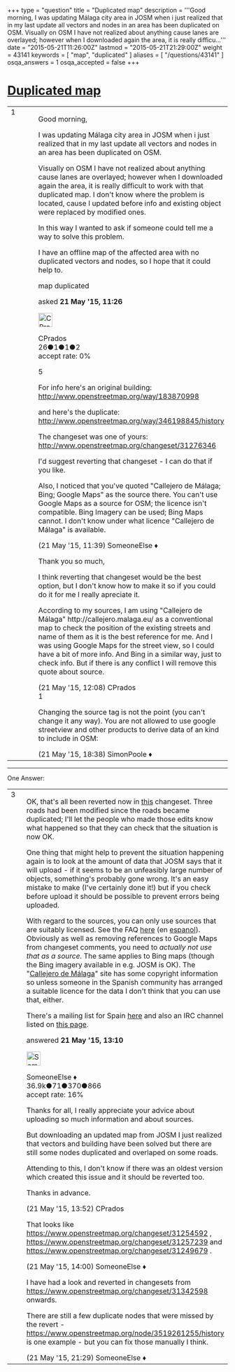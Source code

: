 +++
type = "question"
title = "Duplicated map"
description = '''Good morning, I was updating Málaga city area in JOSM when i just realized that in my last update all vectors and nodes in an area has been duplicated on OSM.  Visually on OSM I have not realized about anything cause lanes are overlayed; however when I downloaded again the area, it is really difficu...'''
date = "2015-05-21T11:26:00Z"
lastmod = "2015-05-21T21:29:00Z"
weight = 43141
keywords = [ "map", "duplicated" ]
aliases = [ "/questions/43141" ]
osqa_answers = 1
osqa_accepted = false
+++

<div class="headNormal">

# [Duplicated map](/questions/43141/duplicated-map)

</div>

<div id="main-body">

<div id="askform">

<table id="question-table" style="width:100%;">
<colgroup>
<col style="width: 50%" />
<col style="width: 50%" />
</colgroup>
<tbody>
<tr>
<td style="width: 30px; vertical-align: top"><div class="vote-buttons">
<span id="post-43141-upvote" class="ajax-command post-vote up" rel="nofollow" title="I like this post (click again to cancel)"> </span>
<div id="post-43141-score" class="post-score" title="current number of votes">
1
</div>
<span id="post-43141-downvote" class="ajax-command post-vote down" rel="nofollow" title="I dont like this post (click again to cancel)"> </span> <span id="favorite-mark" class="ajax-command favorite-mark" rel="nofollow" title="mark/unmark this question as favorite (click again to cancel)"> </span>
<div id="favorite-count" class="favorite-count">
&#10;</div>
</div></td>
<td><div id="item-right">
<div class="question-body">
<p>Good morning,</p>
<p>I was updating Málaga city area in JOSM when i just realized that in my last update all vectors and nodes in an area has been duplicated on OSM.</p>
<p>Visually on OSM I have not realized about anything cause lanes are overlayed; however when I downloaded again the area, it is really difficult to work with that duplicated map. I don't know where the problem is located, cause I updated before info and existing object were replaced by modified ones.</p>
<p>In this way I wanted to ask if someone could tell me a way to solve this problem.</p>
<p>I have an offline map of the affected area with no duplicated vectors and nodes, so I hope that it could help to.</p>
</div>
<div id="question-tags" class="tags-container tags">
<span class="post-tag tag-link-map" rel="tag" title="see questions tagged &#39;map&#39;">map</span> <span class="post-tag tag-link-duplicated" rel="tag" title="see questions tagged &#39;duplicated&#39;">duplicated</span>
</div>
<div id="question-controls" class="post-controls">
&#10;</div>
<div class="post-update-info-container">
<div class="post-update-info post-update-info-user">
<p>asked <strong>21 May '15, 11:26</strong></p>
<img src="https://secure.gravatar.com/avatar/70c7bfb542eb679bc7cf99d455f7d0b6?s=32&amp;d=identicon&amp;r=g" class="gravatar" width="32" height="32" alt="CPrados&#39;s gravatar image" />
<p><span>CPrados</span><br />
<span class="score" title="26 reputation points">26</span><span title="1 badges"><span class="badge1">●</span><span class="badgecount">1</span></span><span title="1 badges"><span class="silver">●</span><span class="badgecount">1</span></span><span title="2 badges"><span class="bronze">●</span><span class="badgecount">2</span></span><br />
<span class="accept_rate" title="Rate of the user&#39;s accepted answers">accept rate:</span> <span title="CPrados has no accepted answers">0%</span></p>
</div>
</div>
<div id="comments-container-43141" class="comments-container">
<span id="43142"></span>
<div id="comment-43142" class="comment">
<div id="post-43142-score" class="comment-score">
5
</div>
<div class="comment-text">
<p>For info here's an original building: <a href="http://www.openstreetmap.org/way/183870998">http://www.openstreetmap.org/way/183870998</a></p>
<p>and here's the duplicate: <a href="http://www.openstreetmap.org/way/346198845/history">http://www.openstreetmap.org/way/346198845/history</a></p>
<p>The changeset was one of yours: <a href="http://www.openstreetmap.org/changeset/31276346">http://www.openstreetmap.org/changeset/31276346</a></p>
<p>I'd suggest reverting that changeset - I can do that if you like.</p>
<p>Also, I noticed that you've quoted "Callejero de Málaga; Bing; Google Maps" as the source there. You can't use Google Maps as a source for OSM; the licence isn't compatible. Bing Imagery can be used; Bing Maps cannot. I don't know under what licence "Callejero de Málaga" is available.</p>
</div>
<div id="comment-43142-info" class="comment-info">
<span class="comment-age">(21 May '15, 11:39)</span> <span class="comment-user userinfo">SomeoneElse ♦</span>
</div>
</div>
<span id="43145"></span>
<div id="comment-43145" class="comment">
<div id="post-43145-score" class="comment-score">
&#10;</div>
<div class="comment-text">
<p>Thank you so much,</p>
<p>I think reverting that changeset would be the best option, but I don't know how to make it so if you could do it for me I really apreciate it.</p>
<p>According to my sources, I am using "Callejero de Málaga" http://callejero.malaga.eu/ as a conventional map to check the position of the existing streets and name of them as it is the best reference for me. And I was using Google Maps for the street view, so I could have a bit of more info. And Bing in a similar way, just to check info. But if there is any conflict I will remove this quote about source.</p>
</div>
<div id="comment-43145-info" class="comment-info">
<span class="comment-age">(21 May '15, 12:08)</span> <span class="comment-user userinfo">CPrados</span>
</div>
</div>
<span id="43151"></span>
<div id="comment-43151" class="comment">
<div id="post-43151-score" class="comment-score">
1
</div>
<div class="comment-text">
<p>Changing the source tag is not the point (you can't change it any way). You are not allowed to use google streetview and other products to derive data of an kind to include in OSM:</p>
</div>
<div id="comment-43151-info" class="comment-info">
<span class="comment-age">(21 May '15, 18:38)</span> <span class="comment-user userinfo">SimonPoole ♦</span>
</div>
</div>
</div>
<div id="comment-tools-43141" class="comment-tools">
&#10;</div>
<div class="clear">
&#10;</div>
<div id="comment-43141-form-container" class="comment-form-container">
&#10;</div>
<div class="clear">
&#10;</div>
</div></td>
</tr>
</tbody>
</table>

------------------------------------------------------------------------

<div class="tabBar">

<span id="sort-top"></span>

<div class="headQuestions">

One Answer:

</div>

</div>

<span id="43146"></span>

<div id="answer-container-43146" class="answer">

<table style="width:100%;">
<colgroup>
<col style="width: 50%" />
<col style="width: 50%" />
</colgroup>
<tbody>
<tr>
<td style="width: 30px; vertical-align: top"><div class="vote-buttons">
<span id="post-43146-upvote" class="ajax-command post-vote up" rel="nofollow" title="I like this post (click again to cancel)"> </span>
<div id="post-43146-score" class="post-score" title="current number of votes">
3
</div>
<span id="post-43146-downvote" class="ajax-command post-vote down" rel="nofollow" title="I dont like this post (click again to cancel)"> </span>
</div></td>
<td><div class="item-right">
<div class="answer-body">
<p>OK, that's all been reverted now in <a href="https://www.openstreetmap.org/changeset/31340378">this</a> changeset. Three roads had been modified since the roads became duplicated; I'll let the people who made those edits know what happened so that they can check that the situation is now OK.</p>
<p>One thing that might help to prevent the situation happening again is to look at the amount of data that JOSM says that it will upload - if it seems to be an unfeasibly large number of objects, something's probably gone wrong. It's an easy mistake to make (I've certainly done it!) but if you check before upload it should be possible to prevent errors being uploaded.</p>
<p>With regard to the sources, you can only use sources that are suitably licensed. See the FAQ <a href="http://wiki.openstreetmap.org/wiki/FAQ#What_images_and_maps_may_I_use_to_make_maps_from.3F">here</a> (en <a href="http://wiki.openstreetmap.org/wiki/ES:FAQ#Poseo_datos_GPS.2C_.C2.BFc.C3.B3mo_puedo_utilizarlos_para_ayudar_a_OpenStreetMap.3F">espanol</a>). Obviously as well as removing references to Google Maps from changeset comments, you need to <em>actually not use that as a source</em>. The same applies to Bing maps (though the Bing imagery available in e.g. JOSM is OK). The "<a href="http://callejero.malaga.eu/">Callejero de Málaga</a>" site has some copyright information so unless someone in the Spanish community has arranged a suitable licence for the data I don't think that you can use that, either.</p>
<p>There's a mailing list for Spain <a href="https://lists.openstreetmap.org/pipermail/talk-es/">here</a> and also an IRC channel listed on <a href="http://wiki.openstreetmap.org/wiki/IRC">this page</a>.</p>
</div>
<div class="answer-controls post-controls">
&#10;</div>
<div class="post-update-info-container">
<div class="post-update-info post-update-info-user">
<p>answered <strong>21 May '15, 13:10</strong></p>
<img src="https://secure.gravatar.com/avatar/0bf1aa22f7f5e045b0eb8beb79fe7907?s=32&amp;d=identicon&amp;r=g" class="gravatar" width="32" height="32" alt="SomeoneElse&#39;s gravatar image" />
<p><span>SomeoneElse ♦</span><br />
<span class="score" title="36866 reputation points"><span>36.9k</span></span><span title="71 badges"><span class="badge1">●</span><span class="badgecount">71</span></span><span title="370 badges"><span class="silver">●</span><span class="badgecount">370</span></span><span title="866 badges"><span class="bronze">●</span><span class="badgecount">866</span></span><br />
<span class="accept_rate" title="Rate of the user&#39;s accepted answers">accept rate:</span> <span title="SomeoneElse has 228 accepted answers">16%</span></p>
</div>
</div>
<div id="comments-container-43146" class="comments-container">
<span id="43147"></span>
<div id="comment-43147" class="comment">
<div id="post-43147-score" class="comment-score">
&#10;</div>
<div class="comment-text">
<p>Thanks for all, I really appreciate your advice about uploading so much information and about sources.</p>
<p>But downloading an updated map from JOSM I just realized that vectors and building have been solved but there are still some nodes duplicated and overlaped on some roads.</p>
<p>Attending to this, I don't know if there was an oldest version which created this issue and it should be reverted too.</p>
<p>Thanks in advance.</p>
</div>
<div id="comment-43147-info" class="comment-info">
<span class="comment-age">(21 May '15, 13:52)</span> <span class="comment-user userinfo">CPrados</span>
</div>
</div>
<span id="43149"></span>
<div id="comment-43149" class="comment">
<div id="post-43149-score" class="comment-score">
&#10;</div>
<div class="comment-text">
<p>That looks like <a href="https://www.openstreetmap.org/changeset/31254592">https://www.openstreetmap.org/changeset/31254592</a> , <a href="https://www.openstreetmap.org/changeset/31257239">https://www.openstreetmap.org/changeset/31257239</a> and <a href="https://www.openstreetmap.org/changeset/31249679">https://www.openstreetmap.org/changeset/31249679</a> .</p>
</div>
<div id="comment-43149-info" class="comment-info">
<span class="comment-age">(21 May '15, 14:00)</span> <span class="comment-user userinfo">SomeoneElse ♦</span>
</div>
</div>
<span id="43160"></span>
<div id="comment-43160" class="comment">
<div id="post-43160-score" class="comment-score">
&#10;</div>
<div class="comment-text">
<p>I have had a look and reverted in changesets from <a href="https://www.openstreetmap.org/changeset/31342598">https://www.openstreetmap.org/changeset/31342598</a> onwards.</p>
<p>There are still a few duplicate nodes that were missed by the revert - <a href="https://www.openstreetmap.org/node/3519261255/history">https://www.openstreetmap.org/node/3519261255/history</a> is one example - but you can fix those manually I think.</p>
</div>
<div id="comment-43160-info" class="comment-info">
<span class="comment-age">(21 May '15, 21:29)</span> <span class="comment-user userinfo">SomeoneElse ♦</span>
</div>
</div>
</div>
<div id="comment-tools-43146" class="comment-tools">
&#10;</div>
<div class="clear">
&#10;</div>
<div id="comment-43146-form-container" class="comment-form-container">
&#10;</div>
<div class="clear">
&#10;</div>
</div></td>
</tr>
</tbody>
</table>

</div>

<div class="paginator-container-left">

</div>

</div>

</div>

